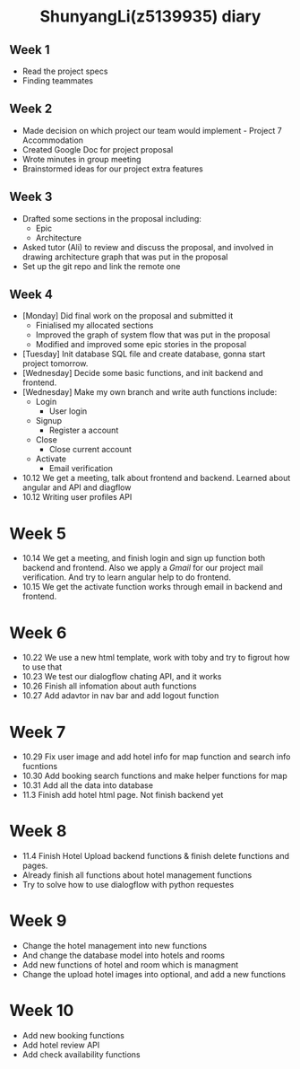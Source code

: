 <center>
  <h1>ShunyangLi(z5139935) diary</h1>
</center>

## Week 1

- Read the project specs
- Finding teammates

## Week 2

- Made decision on which project our team would implement - Project 7 Accommodation
- Created Google Doc for project proposal
- Wrote minutes in group meeting
- Brainstormed ideas for our project extra features

## Week 3

- Drafted some sections in the proposal including:
    - Epic
    - Architecture
- Asked tutor (Ali) to review and discuss the proposal, and involved in drawing architecture graph that was put in the proposal
- Set up the git repo and link the remote one 

## Week 4

- [Monday] Did final work on the proposal and submitted it
    - Finialised my allocated sections
    - Improved the graph of system flow that was put in the proposal 
    - Modified and improved some epic stories in the proposal
- [Tuesday] Init database SQL file and create database, gonna start project tomorrow.
- [Wednesday] Decide some basic functions, and init backend and frontend.
- [Wednesday] Make my own branch and write auth functions include:
    - Login
        - User login
    - Signup
        - Register a account
    - Close
        - Close current account
    - Activate
        - Email verification
- 10.12 We get a meeting, talk about frontend and backend. Learned about angular and API and diagflow
- 10.12 Writing user profiles API

# Week 5

- 10.14 We get a meeting, and finish login and sign up function both backend and frontend. Also we apply a *Gmail* for our project mail verification. And try to learn angular help to do frontend.
- 10.15 We get the activate function works through email in backend and frontend.



# Week 6

- 10.22 We use a new html template, work with toby and try to figrout how to use that
- 10.23 We test our dialogflow chating API, and it works
- 10.26 Finish all infomation about auth functions
- 10.27 Add adavtor in nav bar and add logout function

# Week 7

- 10.29 Fix user image and add hotel info for map function and search info fucntions
- 10.30 Add booking search functions and make helper functions for map 
- 10.31 Add all the data into database
- 11.3 Finish add hotel html page. Not finish backend yet

# Week 8

- 11.4 Finish Hotel Upload backend functions & finish delete functions and pages.
- Already finish all functions about hotel management functions
- Try to solve how to use dialogflow with python requestes

# Week 9

- Change the hotel management into new functions
- And change the database model into hotels and rooms
- Add new functions of hotel and room which is managment
- Change the upload hotel images into optional, and add a new functions

# Week 10

- Add new booking functions
- Add hotel review API
- Add check availability functions 